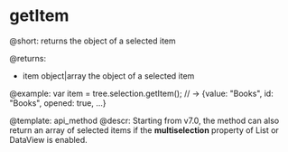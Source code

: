 getItem
===========

@short:
returns the object of a selected item

@returns:
- item		object|array		the object of a selected item


@example:
var item = tree.selection.getItem();
// -> {value: "Books", id: "Books", opened: true, …}


@template: api_method
@descr:
Starting from v7.0, the method can also return an array of selected items if the **multiselection** property of List or DataView is enabled.


